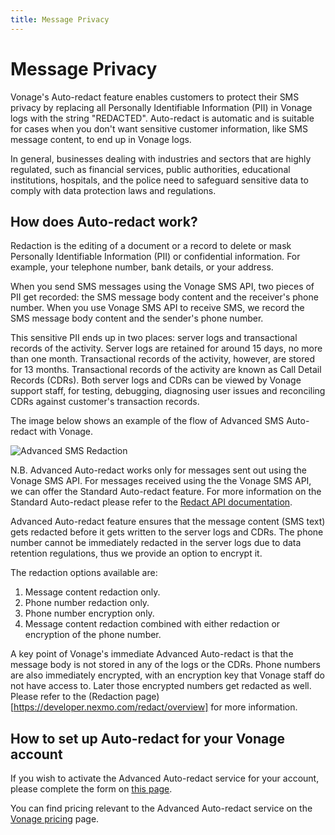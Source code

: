```yaml
---
title: Message Privacy
---
```


# Message Privacy

Vonage's Auto-redact feature enables customers to protect their SMS privacy by replacing all Personally Identifiable Information (PII) in Vonage logs with the string "REDACTED". Auto-redact is automatic and is suitable for cases when you don't want sensitive customer information, like SMS message content, to end up in Vonage logs.

In general, businesses dealing with industries and sectors that are highly regulated, such as financial services, public authorities, educational institutions, hospitals, and the police need to safeguard sensitive data to comply with data protection laws and regulations.

## How does Auto-redact work?

Redaction is the editing of a document or a record to delete or mask Personally Identifiable Information (PII) or confidential information. For example, your telephone number, bank details, or your address.

When you send SMS messages using the Vonage SMS API, two pieces of PII get recorded: the SMS message body content and the receiver's phone number. When you use Vonage SMS API to receive SMS, we record the SMS message body content and the sender's phone number.

This sensitive PII ends up in two places: server logs and transactional records of the activity. Server logs are retained for around 15 days, no more than one month. Transactional records of the activity, however, are stored for 13 months. Transactional records of the activity are known as Call Detail Records (CDRs). Both server logs and CDRs can be viewed by Vonage support staff, for testing, debugging, diagnosing user issues and reconciling CDRs against customer's transaction records.

The image below shows an example of the flow of Advanced SMS Auto-redact with Vonage.

![Advanced SMS Redaction](/assets/images/messaging/sms/advanced_sms_redaction.png)

N.B. Advanced Auto-redact works only for messages sent out using the Vonage SMS API. For messages received using the the Vonage SMS API, we can offer the Standard Auto-redact feature. For more information on the Standard Auto-redact please refer to the [Redact API documentation](https://developer.nexmo.com/redact/overview).

Advanced Auto-redact feature ensures that the message content (SMS text) gets redacted before it gets written to the server logs and CDRs. The phone number cannot be immediately redacted in the server logs due to data retention regulations, thus we provide an option to encrypt it.

The redaction options available are:

1. Message content redaction only.
2. Phone number redaction only.
3. Phone number encryption only.
4. Message content redaction combined with either redaction or encryption of the phone number.

A key point of Vonage's immediate Advanced Auto-redact is that the message body is not stored in any of the logs or the CDRs. Phone numbers are also immediately encrypted, with an encryption key that Vonage staff do not have access to. Later those encrypted numbers get redacted as well. Please refer to the (Redaction page)[https://developer.nexmo.com/redact/overview] for more information.

## How to set up Auto-redact for your Vonage account

If you wish to activate the Advanced Auto-redact service for your account, please complete the form on [this page](https://info.nexmo.com/RedactAPI.html).

You can find pricing relevant to the Advanced Auto-redact service on the [Vonage pricing](https://www.vonage.com/communications-apis/pricing/) page.
